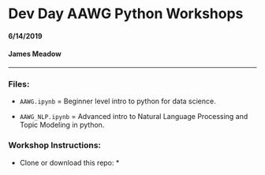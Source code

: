 # Dev Day AAWG Python Workshops

#### 6/14/2019 

#### James Meadow 

-----

### Files: 

* `AAWG.ipynb` = Beginner level intro to python for data science. 

* `AAWG_NLP.ipynb` = Advanced intro to Natural Language Processing and Topic Modeling in python. 

### Workshop Instructions: 

* Clone or download this repo: 
  * 
